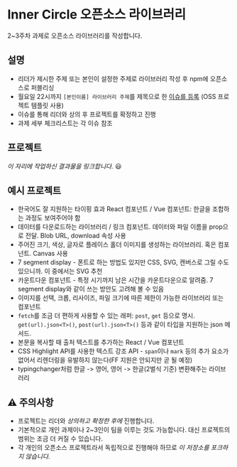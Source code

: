 # Inner Circle 오픈소스 라이브러리

2~3주차 과제로 오픈소스 라이브러리를 작성합니다.

## 설명

- 리더가 제시한 주제 또는 본인이 설정한 주제로 라이브러리 작성 후 npm에 오픈소스로 퍼블리싱
- 월요일 22시까지 `[본인이름] 라이브러리 주제`를 제목으로 한 [이슈를 등록](https://github.com/FC-InnerCircle/fe1-library/issues/new/choose) (OSS 프로젝트 템플릿 사용)
- 이슈를 통해 리더와 상의 후 프로젝트를 확정하고 진행
- 과제 세부 체크리스트는 각 이슈 참조

## 프로젝트

_이 자리에 작업하신 결과물을 링크합니다._ 😃

## 예시 프로젝트

- 한국어도 잘 지원하는 타이핑 효과 React 컴포넌트 / Vue 컴포넌트: 한글을 조합하는 과정도 보여주어야 함
- 데이터를 다운로드하는 라이브러리 / 링크 컴포넌트. 데이터와 파일 이름을 prop으로 전달. Blob URL, download 속성 사용
- 주어진 크기, 색상, 글자로 플레이스 홀더 이미지를 생성하는 라이브러리. 혹은 컴포넌트. Canvas 사용
- 7 segment display - 폰트로 하는 방법도 있지만 CSS, SVG, 캔버스로 그릴 수도 있으니까. 이 중에서는 SVG 추천
- 카운트다운 컴포넌트 - 특정 시기까지 남은 시간을 카운트다운으로 알려줌. 7 segment display와 같이 쓰는 방안도 고려해 볼 수 있음
- 이미지를 선택, 크롭, 리사이즈, 파일 크기에 따른 제한이 가능한 라이브러리 또는 컴포넌트
- `fetch`를 조금 더 편하게 사용할 수 있는 래퍼: `post`, `get` 등으로 명시. `get(url).json<T>()`, `post(url).json<T>()` 등과 같이 타입을 지원하는 json 메서드.
- 본문을 복사할 때 출처 텍스트를 추가하는 React / Vue 컴포넌트
- CSS Highlight API를 사용한 텍스트 강조 API - `span`이나 `mark` 등의 추가 요소가 없어서 리렌더링을 유발하지 않는다(FF 지원은 안되지만 곧 될 예정)
- typingchanger처럼 한글 -> 영어, 영어 -> 한글(2벌식 기준) 변환해주는 라이브러리

## ⚠️ 주의사항

- 프로젝트는 리더와 _상의하고 확정한 후에_ 진행합니다.
- 기본적으로 개인 과제이나 2~3인이 팀을 이루는 것도 가능합니다. 대신 프로젝트의 범위는 조금 더 커질 수 있습니다.
- 각 개인의 오픈소스 프로젝트라서 독립적으로 진행해야 하므로 _이 저장소를 포크하지 않습니다._
